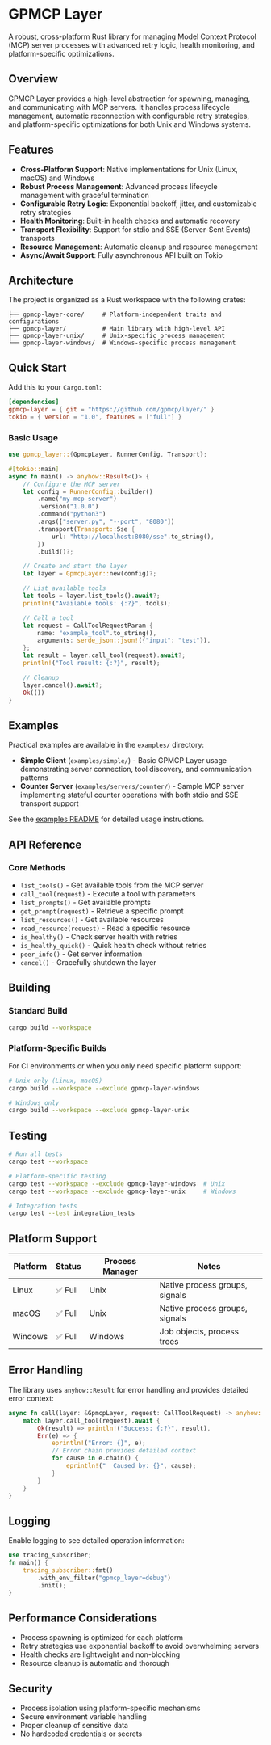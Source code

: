 # GPMCP Layer

A robust, cross-platform Rust library for managing Model Context Protocol (MCP) server processes with advanced retry
logic, health monitoring, and platform-specific optimizations.

## Overview

GPMCP Layer provides a high-level abstraction for spawning, managing, and communicating with MCP servers. It handles
process lifecycle management, automatic reconnection with configurable retry strategies, and platform-specific
optimizations for both Unix and Windows systems.

## Features

- **Cross-Platform Support**: Native implementations for Unix (Linux, macOS) and Windows
- **Robust Process Management**: Advanced process lifecycle management with graceful termination
- **Configurable Retry Logic**: Exponential backoff, jitter, and customizable retry strategies
- **Health Monitoring**: Built-in health checks and automatic recovery
- **Transport Flexibility**: Support for stdio and SSE (Server-Sent Events) transports
- **Resource Management**: Automatic cleanup and resource management
- **Async/Await Support**: Fully asynchronous API built on Tokio

## Architecture

The project is organized as a Rust workspace with the following crates:

```
├── gpmcp-layer-core/     # Platform-independent traits and configurations
├── gpmcp-layer/          # Main library with high-level API
├── gpmcp-layer-unix/     # Unix-specific process management
└── gpmcp-layer-windows/  # Windows-specific process management
```

## Quick Start

Add this to your `Cargo.toml`:

```toml
[dependencies]
gpmcp-layer = { git = "https://github.com/gpmcp/layer/" }
tokio = { version = "1.0", features = ["full"] }
```

### Basic Usage

```rust
use gpmcp_layer::{GpmcpLayer, RunnerConfig, Transport};

#[tokio::main]
async fn main() -> anyhow::Result<()> {
    // Configure the MCP server
    let config = RunnerConfig::builder()
        .name("my-mcp-server")
        .version("1.0.0")
        .command("python3")
        .args(["server.py", "--port", "8080"])
        .transport(Transport::Sse {
            url: "http://localhost:8080/sse".to_string(),
        })
        .build()?;

    // Create and start the layer
    let layer = GpmcpLayer::new(config)?;

    // List available tools
    let tools = layer.list_tools().await?;
    println!("Available tools: {:?}", tools);

    // Call a tool
    let request = CallToolRequestParam {
        name: "example_tool".to_string(),
        arguments: serde_json::json!({"input": "test"}),
    };
    let result = layer.call_tool(request).await?;
    println!("Tool result: {:?}", result);

    // Cleanup
    layer.cancel().await?;
    Ok(())
}
```


## Examples

Practical examples are available in the `examples/` directory:

- **Simple Client** (`examples/simple/`) - Basic GPMCP Layer usage demonstrating server connection, tool discovery, and communication patterns
- **Counter Server** (`examples/servers/counter/`) - Sample MCP server implementing stateful counter operations with both stdio and SSE transport support

See the [examples README](examples/README.md) for detailed usage instructions.

## API Reference

### Core Methods

- `list_tools()` - Get available tools from the MCP server
- `call_tool(request)` - Execute a tool with parameters
- `list_prompts()` - Get available prompts
- `get_prompt(request)` - Retrieve a specific prompt
- `list_resources()` - Get available resources
- `read_resource(request)` - Read a specific resource
- `is_healthy()` - Check server health with retries
- `is_healthy_quick()` - Quick health check without retries
- `peer_info()` - Get server information
- `cancel()` - Gracefully shutdown the layer

## Building

### Standard Build

```bash
cargo build --workspace
```

### Platform-Specific Builds

For CI environments or when you only need specific platform support:

```bash
# Unix only (Linux, macOS)
cargo build --workspace --exclude gpmcp-layer-windows

# Windows only
cargo build --workspace --exclude gpmcp-layer-unix
```

## Testing

```bash
# Run all tests
cargo test --workspace

# Platform-specific testing
cargo test --workspace --exclude gpmcp-layer-windows  # Unix
cargo test --workspace --exclude gpmcp-layer-unix     # Windows

# Integration tests
cargo test --test integration_tests
```

## Platform Support

| Platform | Status | Process Manager | Notes                          |
|----------|--------|-----------------|--------------------------------|
| Linux    | ✅ Full | Unix            | Native process groups, signals |
| macOS    | ✅ Full | Unix            | Native process groups, signals |
| Windows  | ✅ Full | Windows         | Job objects, process trees     |

## Error Handling

The library uses `anyhow::Result` for error handling and provides detailed error context:

```rust
async fn call(layer: &GpmcpLayer, request: CallToolRequest) -> anyhow::Result<()> {
    match layer.call_tool(request).await {
        Ok(result) => println!("Success: {:?}", result),
        Err(e) => {
            eprintln!("Error: {}", e);
            // Error chain provides detailed context
            for cause in e.chain() {
                eprintln!("  Caused by: {}", cause);
            }
        }
    }
}
```

## Logging

Enable logging to see detailed operation information:

```rust
use tracing_subscriber;
fn main() {
    tracing_subscriber::fmt()
        .with_env_filter("gpmcp_layer=debug")
        .init();
}
```

## Performance Considerations

- Process spawning is optimized for each platform
- Retry strategies use exponential backoff to avoid overwhelming servers
- Health checks are lightweight and non-blocking
- Resource cleanup is automatic and thorough

## Security

- Process isolation using platform-specific mechanisms
- Secure environment variable handling
- Proper cleanup of sensitive data
- No hardcoded credentials or secrets

